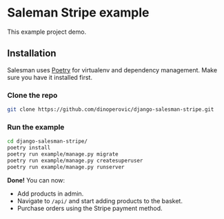 # Saleman Stripe example

This example project demo.

## Installation

Salesman uses [Poetry](https://python-poetry.org/) for virtualenv and dependency management. Make sure you have it installed first.

### Clone the repo

```bash
git clone https://github.com/dinoperovic/django-salesman-stripe.git
```

### Run the example

```bash
cd django-salesman-stripe/
poetry install
poetry run example/manage.py migrate
poetry run example/manage.py createsuperuser
poetry run example/manage.py runserver
```

**Done!** You can now:

- Add products in admin.
- Navigate to `/api/` and start adding products to the basket.
- Purchase orders using the Stripe payment method.
